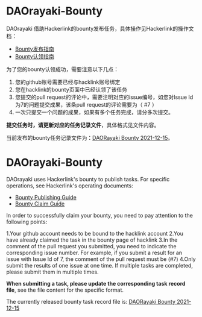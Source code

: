 # DAOrayaki-Bounty
DAOrayaki 借助Hackerlink的bounty发布任务，具体操作见Hackerlink的操作文档：
- [Bounty发布指南](https://hackerlink.io/blog/bountyfa-bu-zhi-nan/)
- [Bounty认领指南](https://hackerlink.io/blog/hackerlink-bountyren-ling-zhi-nan/)

为了您的bounty认领成功，需要注意以下几点：

1. 您的github账号需要已经与hacklink账号绑定
2. 您在hacklink的bounty页面中已经认领了该任务
3. 您提交的pull request的评论中，需要注明对应的issue编号，如您对Issue Id 为7的问题提交成果，该条pull request的评论需要为（ #7 ）
4. 一次只提交一个问题的成果，如果有多个任务完成，请分多次提交。

<b>提交任务时，请更新对应的任务记录文件</b>，具体格式见文件内容。

当前发布的bounty任务记录文件为：[DAORayaki Bounty 2021-12-15](https://github.com/Will-Holden/DAOrayaki-Bounty/blob/main/DAORayaki%20Bounty%202021-12-15)。

# DAOrayaki-Bounty

DAOrayaki uses Hackerlink's bounty to publish tasks. For specific operations, see Hackerlink's operating documents:
- [Bounty Publishing Guide](https://hackerlink.io/blog/bountyfa-bu-zhi-nan/)
- [Bounty Claim Guide](https://hackerlink.io/blog/hackerlink-bountyren-ling-zhi-nan/)

In order to successfully claim your bounty, you need to pay attention to the following points:

1.Your github account needs to be bound to the hacklink account
2.You have already claimed the task in the bounty page of hacklink
3.In the comment of the pull request you submitted, you need to indicate the corresponding issue number. For example, if you submit a result for an issue with Issue Id of 7, the comment of the pull request must be (#7)
4.Only submit the results of one issue at one time. If multiple tasks are completed, please submit them in multiple times.

<b>When submitting a task, please update the corresponding task record file</b>, see the file content for the specific format.

The currently released bounty task record file is: [DAORayaki Bounty 2021-12-15](https://github.com/Will-Holden/DAOrayaki-Bounty/blob/main/DAORayaki%20Bounty%202021-12-15)
